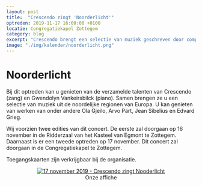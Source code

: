 ```yaml
---
layout: post
title:  "Crescendo zingt 'Noorderlicht'"
optreden: 2019-11-17 16:00:00 +0100
locatie: Congregatiekapel Zottegem
category: blog
excerpt: "Crescendo brengt een selectie van muziek geschreven door componisten uit de noorderlijke regionen van Europa."
image: "./img/kalender/noorderlicht.png"
---
```


# Noorderlicht

Bij dit optreden kan u genieten van de verzamelde talenten van Crescendo (zang) en Gwendolyn Vankeirsbilck (piano).
Samen brengen ze u een selectie van muziek uit de noordelijke regionen van Europa.
U kan genieten van werken van onder andere Ola Gjeilo, Arvo Pärt, Jean Sibelius en Edvard Grieg.

Wij voorzien twee edities van dit concert. De eerste zal doorgaan op 16 november in de Ridderzaal van het Kasteel van Egmont te Zottegem.
Daarnaast is er een tweede optreden op 17 november. Dit concert zal doorgaan in de Congregatiekapel te Zottegem.

Toegangskaarten zijn verkrijgbaar bij de organisatie.


<div class="gallery">
<center>
<figure>
  <a href="{{ site.baseurl }}/img/kalender/noorderlicht.png" data-lity>
    <img src="{{ site.baseurl }}/img/kalender/noorderlicht.png" alt="17 november 2019 - Crescendo zingt Nooderlicht" />
  </a>
  <figcaption>Onze affiche</figcaption>
</figure>
</center>
</div>

